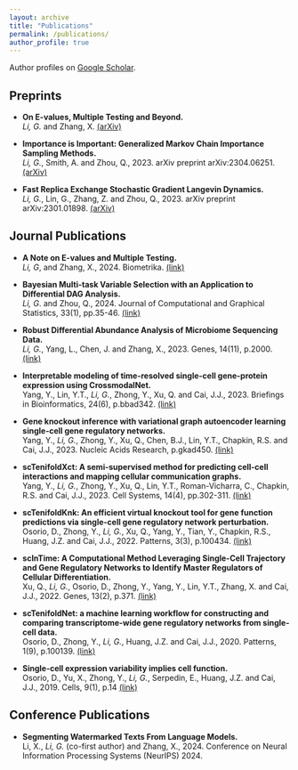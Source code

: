 ```yaml
---
layout: archive
title: "Publications"
permalink: /publications/
author_profile: true
---
```


Author profiles on <a href="https://scholar.google.com/citations?user=jxFkCp8AAAAJ&hl=en" target="_blank">Google Scholar</a>.

## Preprints ##
* **On E-values, Multiple Testing and Beyond.** <br/>
*Li, G.* and Zhang, X. <a href="https://arxiv.org/pdf/2304.06251.pdf" target="_blank">(arXiv)</a>

* **Importance is Important: Generalized Markov Chain Importance Sampling Methods.** <br/>
*Li, G.*, Smith, A. and Zhou, Q., 2023. arXiv preprint arXiv:2304.06251. <a href="https://arxiv.org/pdf/2304.06251.pdf" target="_blank">(arXiv)</a>

* **Fast Replica Exchange Stochastic Gradient Langevin Dynamics.** <br/>
*Li, G.*, Lin, G., Zhang, Z. and Zhou, Q., 2023. arXiv preprint arXiv:2301.01898. <a href="https://arxiv.org/abs/2301.01898" target="_blank">(arXiv)</a>

## Journal Publications ##
* **A Note on E-values and Multiple Testing.** <br />
*Li, G*, and Zhang, X., 2024. Biometrika. <a href = "https://academic.oup.com/biomet/advance-article/doi/10.1093/biomet/asae050/7816239?login=true" target = "_blank">(link)</a>

* **Bayesian Multi-task Variable Selection with an Application to Differential DAG Analysis.** <br/>
*Li, G*. and Zhou, Q., 2024. Journal of Computational and Graphical Statistics, 33(1), pp.35-46. <a href="https://www.tandfonline.com/doi/full/10.1080/10618600.2023.2252023" target="_blank">(link)</a>

* **Robust Differential Abundance Analysis of Microbiome Sequencing Data.** <br/>
*Li, G.*, Yang, L., Chen, J. and Zhang, X., 2023. Genes, 14(11), p.2000. <a href="https://www.mdpi.com/2073-4425/14/11/2000" target="_blank">(link)</a>

* **Interpretable modeling of time-resolved single-cell gene-protein expression using CrossmodalNet.** <br/>
Yang, Y., Lin, Y.T., *Li, G.*, Zhong, Y., Xu, Q. and Cai, J.J., 2023. Briefings in Bioinformatics, 24(6), p.bbad342. <a href="https://academic.oup.com/bib/article/24/6/bbad342/7291995" target="_blank">(link)</a>

* **Gene knockout inference with variational graph autoencoder learning single-cell gene regulatory networks.** <br/>
Yang, Y., *Li, G.*, Zhong, Y., Xu, Q., Chen, B.J., Lin, Y.T., Chapkin, R.S. and Cai, J.J., 2023. Nucleic Acids Research, p.gkad450. <a href="https://academic.oup.com/nar/article/51/13/6578/7184155" target="_blank">(link)</a>

* **scTenifoldXct: A semi-supervised method for predicting cell-cell interactions and mapping cellular communication graphs.** <br/>
Yang, Y., *Li, G.*, Zhong, Y., Xu, Q., Lin, Y.T., Roman-Vicharra, C., Chapkin, R.S. and Cai, J.J., 2023. Cell Systems, 14(4), pp.302-311. <a href="https://www.cell.com/cell-systems/pdf/S2405-4712(23)00030-3.pdf" target="_blank">(link)</a>

* **scTenifoldKnk: An efficient virtual knockout tool for gene function predictions via single-cell gene regulatory network perturbation.** <br/>
Osorio, D., Zhong, Y., *Li, G.*, Xu, Q., Yang, Y., Tian, Y., Chapkin, R.S., Huang, J.Z. and Cai, J.J., 2022. Patterns, 3(3), p.100434. <a href="https://pubmed.ncbi.nlm.nih.gov/35510185/" target="_blank">(link)</a>

* **scInTime: A Computational Method Leveraging Single-Cell Trajectory and Gene Regulatory Networks to Identify Master Regulators of Cellular Differentiation.** <br/>
Xu, Q., *Li, G.*, Osorio, D., Zhong, Y., Yang, Y., Lin, Y.T., Zhang, X. and Cai, J.J., 2022. Genes, 13(2), p.371. <a href="https://www.mdpi.com/2073-4425/13/2/371" target="_blank">(link)</a>

* **scTenifoldNet: a machine learning workflow for constructing and comparing transcriptome-wide gene regulatory networks from single-cell data.** <br/>
Osorio, D., Zhong, Y., *Li, G.*, Huang, J.Z. and Cai, J.J., 2020. Patterns, 1(9), p.100139. <a href="https://www.sciencedirect.com/science/article/pii/S2666389920301872" target="_blank">(link)</a>

* **Single-cell expression variability implies cell function.** <br/>
Osorio, D., Yu, X., Zhong, Y., *Li, G.*, Serpedin, E., Huang, J.Z. and Cai, J.J., 2019.  Cells, 9(1), p.14 <a href="https://pubmed.ncbi.nlm.nih.gov/31861624/" target="_blank">(link)</a>

## Conference Publications ##
* **Segmenting Watermarked Texts From Language Models.** <br />
Li, X., *Li, G.* (co-first author) and Zhang, X., 2024. Conference on Neural Information Processing Systems (NeurIPS) 2024.
